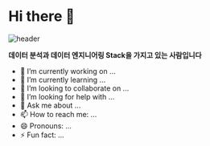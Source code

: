 # Hi there 👋
![header](https://capsule-render.vercel.app/api?type=waving&color=auto&height=320&text=안녕하세요)

**데이터 분석과 데이터 엔지니어링 Stack을 가지고 있는 사람입니다** 

- 🔭 I’m currently working on ...
- 🌱 I’m currently learning ...
- 👯 I’m looking to collaborate on ...
- 🤔 I’m looking for help with ...
- 💬 Ask me about ...
- 📫 How to reach me: ...
- 😄 Pronouns: ...
- ⚡ Fun fact: ...

